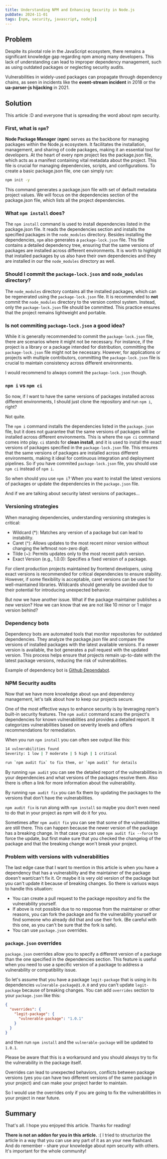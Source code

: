 ```yaml
---
title: Understanding NPM and Enhancing Security in Node.js
pubDate: 2024-11-01
tags: [npm, security, javascript, nodejs]
---
```


## Problem
Despite its pivotal role in the JavaScript ecosystem, there remains a significant knowledge gap regarding npm among many developers. This lack of understanding can lead to improper dependency management, such as using outdated packages or neglecting security audits. 

Vulnerabilities in widely-used packages can propagate through dependency chains, as seen in incidents like the **event-stream incident** in 2018 or the **ua-parser-js hijacking** in 2021.

## Solution

This article :D and everyone that is spreading the word about npm security.

### First, what is `npm`?
**Node Package Manager** (**npm**) serves as the backbone for managing packages within the Node.js ecosystem. It facilitates the installation, management, and sharing of code packages, making it an essential tool for developers. 
At the heart of every npm project lies the package.json file, which acts as a manifest containing vital metadata about the project. This file is crucial for managing dependencies, scripts, and configurations. To create a basic package.json file, one can simply run:
```bash
npm init -y
```
This command generates a package.json file with set of default metadata project values. We will focus on the dependencies section of the package.json file, which lists all the project dependencies.

### What `npm install` does?
The `npm install` command is used to install dependencies listed in the package.json file. It reads the dependencies section and installs the specified packages in the `node_modules` directory.
Besides installing the dependencies, `npm` also generates a `package-lock.json` file. This file contains a detailed dependency tree, ensuring that the same versions of packages are installed across different environments. It is worth to highlight that installed packages by us also have their own dependencies and they are installed in our the `node_modules` directory as well.

### Should I commit the `package-lock.json` and `node_modules` directory?
The `node_modules` directory contains all the installed packages, which can be regenerated using the `package-lock.json` file. It is recommended to **not** commit the `node_modules` directory to the version control system. Instead, only the `package-lock.json` file should be committed. This practice ensures that the project remains lightweight and portable.

### Is not commiting `package-lock.json` a good idea?
While it is generally recommended to commit the `package-lock.json` file, there are scenarios where it might not be necessary. For instance, if the project is a library or a package intended for distribution, committing the `package-lock.json` file might not be necessary. However, for applications or projects with multiple contributors, committing the `package-lock.json` file is crucial to maintain consistency across different environments. 

I would recommend to always commit the `package-lock.json` though.

### `npm i` vs `npm ci`
So now, if I want to have the same versions of packages installed across different environments, I should just clone the repository and run `npm i`, right? 

Not quite. 

The `npm i` command installs the dependencies listed in the `package.json` file, but it does not guarantee that the same versions of packages will be installed across different environments. This is where the `npm ci` command comes into play. 
`ci` stands for **clean install**, and it is used to install the exact versions of packages specified in the `package-lock.json` file. This ensures that the same versions of packages are installed across different environments, making it ideal for continuous integration and deployment pipelines. So if you have commited `package-lock.json` file, you should use `npm ci` instead of `npm i`.

So when should you use `npm i`? When you want to install the latest versions of packages or update the dependencies in the `package.json` file.

And if we are talking about security latest versions of packages...

### Versioning strategies

When managing dependencies, understanding versioning strategies is critical:

- Wildcard (*): Matches any version of a package but can lead to instability.
- Caret (^): Allows updates to the most recent minor version without changing the leftmost non-zero digit.
- Tilde (~): Permits updates only to the most recent patch version.
- Exact Version (e.g., 1.0.0): Specifies a fixed version of a package.

For client production projects maintained by frontend developers, using exact versions is recommended for critical dependencies to ensure stability. However, if some flexibility is acceptable, caret versions can be used for well-maintained libraries. Wildcards should generally be avoided due to their potential for introducing unexpected behavior.

But now we have another issue. What if the package maintainer publishes a new version? How we can know that we are not like 10 minor or 1 major version behind?

### Dependency bots

Dependency bots are automated tools that monitor repositories for outdated dependencies. They analyze the package.json file and compare the versions of installed packages with the latest available versions. If a newer version is available, the bot generates a pull request with the updated version. This process helps ensure that projects remain up-to-date with the latest package versions, reducing the risk of vulnerabilities.

Example of dependency bot is [Github Dependabot](https://github.com/dependabot).

### NPM Security audits

Now that we have more knowledge about `npm` and dependency management, let's talk about how to keep our projects secure. 

One of the most effective ways to enhance security is by leveraging npm's built-in security features. The `npm audit` command scans the project's dependencies for known vulnerabilities and provides a detailed report. It categorizes vulnerabilities based on severity levels and offers recommendations for remediation.

When you run `npm install` you can often see output like this:
```bash
14 vulnerabilities found
Severity: 1 low | 7 moderate | 5 high | 1 critical

run `npm audit fix` to fix them, or `npm audit` for details
```

By running `npm audit` you can see the detailed report of the vulnerabilities in your dependencies and what versions of the packages resolve them. Also there is often a link for more information about the vulnerability.

By running `npm audit fix` you can fix them by updating the packages to the versions that don't have the vulnerabilities.

`npm audit fix` is run along with `npm install` so maybe you don't even need to do that in your project as npm will do it for you.

Sometimes after `npm audit fix` you can see that some of the vulnerabilities are still there. This can happen because the newer version of the package has a breaking change. In that case you can use `npm audit fix --force` to force the update, but first make sure that you checked the changelog of the package and that the breaking change won't break your project.

### Problem with versions with vulnerabilities

The last edge case that I want to mention in this article is when you have a dependency that has a vulnerability and the maintainer of the package doesn't want/can't fix it. Or maybe it is very old version of the package but you can't update it because of breaking changes. So there is variuos ways to handle this situation:

- You can create a pull request to the package repository and fix the vulnerability yourself.
- If above is not possible due to no response from the maintainer or other reasons, you can fork the package and fix the vulnerability yourself or find someone who already did that and use their fork. (Be careful with this one, as you can't be sure that the fork is safe).
- You can use `package.json` overrides.

### `package.json` overrides

`package.json` overrides allow you to specify a different version of a package than the one specified in the dependencies section. This feature is useful when you need to use a specific version of a package to address a vulnerability or compatibility issue. 

So let's assume that you have a package `legit-package` that is using in its dependencies `vulnerable-package@1.0.0` and you can't update `legit-package` because of breaking changes. You can add `overrides` section to your `package.json` like this:
```json
{
  "overrides": {
    "legit-package": {
      "vulnerable-package": "1.0.1"
    }
  }
}
```

and then run `npm install` and the `vulnerable-package` will be updated to `1.0.1`.

Please be aware that this is a workaround and you should always try to fix the vulnerability in the package itself. 

Overrides can lead to unexpected behaviors, conflicts between package versions (yes you can have two different versions of the same package in your project) and can make your project harder to maintain.

So I would use the overrides only if you are going to fix the vulnerabilities in your project in near future.

## Summary

That's all. I hope you enjoyed this article. Thanks for reading!

**There is not an addon for you in this article.** :(
I tried to structurize the article in a way that you can use any part of it as an your new flashcard. And do remember - share your knowledge about npm security with others. It's important for the whole community! 
